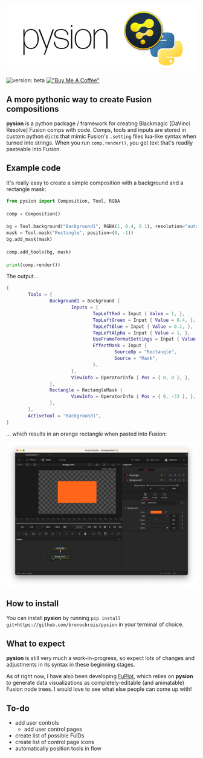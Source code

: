 !["Pysion"](https://github.com/brunocbreis/pysion/blob/master/images/pysion-logo.png)

 ![version: beta](https://img.shields.io/badge/version-beta-blue)   [!["Buy Me A Coffee"](https://img.shields.io/badge/-buy_me_a%C2%A0coffee-gray?logo=buy-me-a-coffee)](https://www.buymeacoffee.com/brunoreis)

## A more pythonic way to create Fusion compositions

**pysion** is a python package / framework for creating Blackmagic [DaVinci Resolve] Fusion comps with code. Comps, tools and inputs are stored in custom python `dict`s that mimic Fusion's `.setting` files lua-like syntax when turned into strings. When you run `comp.render()`, you get text that's readily pasteable into Fusion.

## Example code

It's really easy to create a simple composition with a background and a rectangle mask:

```python
from pysion import Composition, Tool, RGBA

comp = Composition()

bg = Tool.background("Background1", RGBA(1, 0.4, 0.1), resolution="auto")
mask = Tool.mask("Rectangle", position=(0, -1))
bg.add_mask(mask)

comp.add_tools(bg, mask)

print(comp.render())
```

The output...

```lua
{ 
        Tools = { 
                Background1 = Background { 
                        Inputs = { 
                                TopLeftRed = Input { Value = 1, }, 
                                TopLeftGreen = Input { Value = 0.4, }, 
                                TopLeftBlue = Input { Value = 0.1, }, 
                                TopLeftAlpha = Input { Value = 1, }, 
                                UseFrameFormatSettings = Input { Value = 1, }, 
                                EffectMask = Input { 
                                        SourceOp = "Rectangle", 
                                        Source = "Mask", 
                                }, 
                        }, 
                        ViewInfo = OperatorInfo { Pos = { 0, 0 }, }, 
                }, 
                Rectangle = RectangleMask { 
                        ViewInfo = OperatorInfo { Pos = { 0, -33 }, }, 
                }, 
        }, 
        ActiveTool = "Background1", 
}
```

... which results in an orange rectangle when pasted into Fusion:

!["A screenshot of the Blackmagic Fusion UI, with two nodes and the resulting orange rectangle that the code above produced."](https://github.com/brunocbreis/pysion/blob/master/images/example1-screenshot.png)

## How to install

You can install **pysion** by running `pip install git+https://github.com/brunocbreis/pysion` in your terminal of choice.

## What to expect

**pysion** is still very much a work-in-progress, so expect lots of changes and adjustments in its syntax in these beginning stages.

As of right now, I have also been developing [FuPlot](https://github.com/brunocbreis/FuPlot), which relies on **pysion** to generate data visualizations as completely-editable (and animatable) Fusion node trees. I would love to see what else people can come up with!

## To-do

- add user controls
  - add user control pages
- create list of possible FuIDs
- create list of control page icons
- automatically position tools in flow
